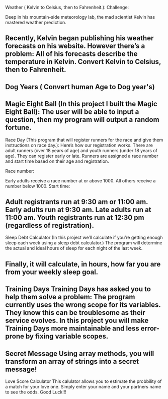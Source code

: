 Weather ( Kelvin to Celsius, then to Fahrenheit.):
Challenge: 

Deep in his mountain-side meteorology lab, the mad scientist Kelvin has mastered weather prediction.

Recently, Kelvin began publishing his weather forecasts on his website. However there’s a problem: All of his forecasts describe the temperature in Kelvin.
Convert Kelvin to Celsius, then to Fahrenheit.
-------------------------------------------------------------------------------------------------------------------------------------
Dog Years ( Convert human Age to Dog year's)
-------------------------------------------------------------------------------------------------------------------------------------
Magic Eight Ball (In this project I built the Magic Eight Ball):
The user will be able to input a question, then my program will output a random fortune.
-------------------------------------------------------------------------------------------------------------------------------------
Race Day (This program that will register runners for the race and give them instructions on race day.):
Here’s how our registration works. There are adult runners (over 18 years of age) and youth runners (under 18 years of age). They can register early or late. Runners are assigned a race number and start time based on their age and registration.

Race number:

Early adults receive a race number at or above 1000.
All others receive a number below 1000.
Start time:

Adult registrants run at 9:30 am or 11:00 am.
Early adults run at 9:30 am.
Late adults run at 11:00 am.
Youth registrants run at 12:30 pm (regardless of registration).
-------------------------------------------------------------------------------------------------------------------------------------
Sleep Debt Calculator
(In this project we’ll calculate if you’re getting enough sleep each week using a sleep debt calculator.)
The program will determine the actual and ideal hours of sleep for each night of the last week.

Finally, it will calculate, in hours, how far you are from your weekly sleep goal.
------------------------------------------------------------------------------------------------------------------------------------
Training Days
 Training Days has asked you to help them solve a problem: The program currently uses the wrong scope for its variables. They know this can be troublesome as their service evolves. In this project you will make Training Days more maintainable and less error-prone by fixing variable scopes.
 ----------------------------------------------------------------------------------------------------------------------------------
 Secret Message
 Using array methods, you will transform an array of strings into a secret message!
 -----------------------------------------------------------------------------------------------------------------------------------
 
 Love Score Calculator
 This calulator allows you to estimate the probbility of a match for your love one. Simply enter your name and your partners name to see the odds. Good Luck!!!
 
 
 
 
 
 
 
